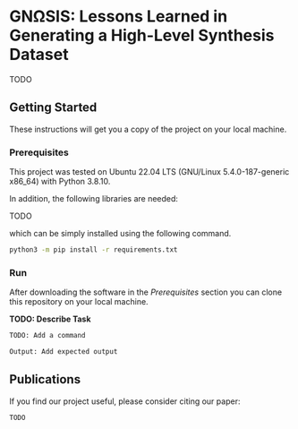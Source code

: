 # GNΩSIS: Lessons Learned in Generating a High-Level Synthesis Dataset

TODO

## Getting Started

These instructions will get you a copy of the project on your local machine.

### Prerequisites

This project was tested on Ubuntu 22.04 LTS (GNU/Linux 5.4.0-187-generic x86_64) with Python 3.8.10.

In addition, the following libraries are needed:

TODO

which can be simply installed using the following command.

```bash
python3 -m pip install -r requirements.txt
```

### Run

After downloading the software in the *Prerequisites* section you can clone this repository on your local machine.

**TODO: Describe Task**

```bash
TODO: Add a command

Output: Add expected output
```

## Publications

If you find our project useful, please consider citing our paper:

```bash
TODO
```
